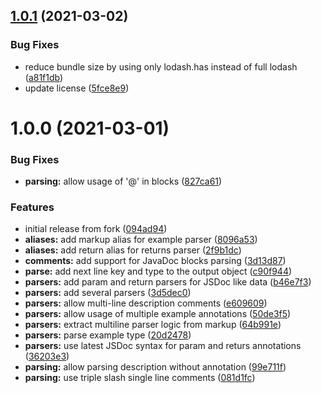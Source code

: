 ## [1.0.1](https://github.com/telerik/dss/compare/v1.0.0...v1.0.1) (2021-03-02)


### Bug Fixes

* reduce bundle size by using only lodash.has instead of full lodash ([a81f1db](https://github.com/telerik/dss/commit/a81f1dbca64cc045d236e0611bf309d92bac1826))
* update license ([5fce8e9](https://github.com/telerik/dss/commit/5fce8e96144fe7aa44338b134080ab51eeceebaf))

# 1.0.0 (2021-03-01)


### Bug Fixes

* **parsing:** allow usage of '@' in blocks ([827ca61](https://github.com/telerik/dss/commit/827ca613f2779a937bebb1d5bd0a10f62ed438d4))


### Features

* initial release from fork ([094ad94](https://github.com/telerik/dss/commit/094ad94fa7f6a40ec413bc2ff062bde4d0426ab9))
* **aliases:** add markup alias for example parser ([8096a53](https://github.com/telerik/dss/commit/8096a533a9eba7aa2fedf305baf040b2b38ec427))
* **aliases:** add return alias for returns parser ([2f9b1dc](https://github.com/telerik/dss/commit/2f9b1dc1efd1a31b81eee8ea3e716b76b79cc0bd))
* **comments:** add support for JavaDoc blocks parsing ([3d13d87](https://github.com/telerik/dss/commit/3d13d87d61cef4a88ef118e50794366cd83a33b8))
* **parse:** add next line key and type to the output object ([c90f944](https://github.com/telerik/dss/commit/c90f9446d444f065dd298f8cddd0adc9685c9cf7))
* **parsers:** add param and return parsers for JSDoc like data ([b46e7f3](https://github.com/telerik/dss/commit/b46e7f3abbdd66e7b04651ef6dd8166faf209519))
* **parsers:** add several parsers ([3d5dec0](https://github.com/telerik/dss/commit/3d5dec011bb2fab30812bf06dbbcb6c06fe68a3c))
* **parsers:** allow multi-line description comments ([e609609](https://github.com/telerik/dss/commit/e609609420a378f8ad688781afc25974b175633c))
* **parsers:** allow usage of multiple example annotations ([50de3f5](https://github.com/telerik/dss/commit/50de3f5094e1886cd36ada33c72e383af7bad2dc))
* **parsers:** extract multiline parser logic from markup ([64b991e](https://github.com/telerik/dss/commit/64b991e3bf579a3ca4f379adde977cbd52028ae9))
* **parsers:** parse example type ([20d2478](https://github.com/telerik/dss/commit/20d2478e7b0958991cbbff3b39465de82291ac7d))
* **parsers:** use latest JSDoc syntax for param and returs annotations ([36203e3](https://github.com/telerik/dss/commit/36203e3feff0cb2b5be447695935ba107bd81266))
* **parsing:** allow parsing description without annotation ([99e711f](https://github.com/telerik/dss/commit/99e711f1a3e6c77077f2c9703b293cd255423b85))
* **parsing:** use triple slash single line comments ([081d1fc](https://github.com/telerik/dss/commit/081d1fc62b78d5e5740c9b4349cba6f2db83db46))
